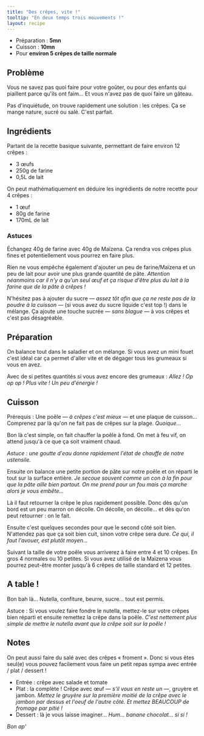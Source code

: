 ```yaml
---
title: "Des crêpes, vite !"
tooltip: "En deux temps trois mouvements !"
layout: recipe
---
```


*   Préparation : __5mn__
*   Cuisson : __10mn__
*   Pour __environ 5 crêpes de taille normale__

## Problème

Vous ne savez pas quoi faire pour votre goûter, ou pour des enfants qui piaillent parce qu'ils ont faim... Et vous n'avez pas de quoi faire un gâteau.

Pas d'inquiétude, on trouve rapidement une solution : les crêpes. Ça se mange nature, sucré ou salé. C'est parfait.

## Ingrédients

Partant de la recette basique suivante, permettant de faire environ 12 crêpes :

*   3 œufs
*   250g de farine
*   0,5L de lait

On peut mathématiquement en déduire les ingrédients de notre recette pour 4 crêpes :

*   1 œuf
*   80g de farine
*   170mL de lait

### Astuces

Échangez 40g de farine avec 40g de Maïzena. Ça rendra vos crêpes plus fines et potentiellement vous pourrez en faire plus.

Rien ne vous empêche également d'ajouter un peu de farine/Maïzena et un peu de lait pour avoir une plus grande quantité de pâte. _Attention néanmoins car il n'y a qu'un seul œuf et ça risque d'être plus du lait à la farine que de la pâte à crêpes !_

N'hésitez pas à ajouter du sucre _— assez tôt afin que ça ne reste pas de la poudre à la cuisson —_ (si vous avez du sucre liquide c'est top !) dans le mélange. Ça ajoute une touche sucrée _— sans blague —_ à vos crêpes et c'est pas désagréable.

## Préparation

On balance tout dans le saladier et on mélange. Si vous avez un mini fouet c'est idéal car ça permet d'aller vite et de dégager tous les grumeaux si vous en avez.

Avec de si petites quantités si vous avez encore des grumeaux : _Allez ! Op op op ! Plus vite ! Un peu d'énergie !_

## Cuisson

Prérequis : Une poêle _— à crêpes c'est mieux —_ et une plaque de cuisson... Comprenez par là qu'on ne fait pas de crêpes sur la plage. _Quoique..._

Bon là c'est simple, on fait chauffer la poêle à fond. On met à feu vif, on attend jusqu'à ce que ça soit vraiment chaud.

_Astuce : une goutte d'eau donne rapidement l'état de chauffe de notre ustensile._

Ensuite on balance une petite portion de pâte sur notre poêle et on réparti le tout sur la surface entière. _Je secoue souvent comme un con à la fin pour que la pâte aille bien partout. On me prend pour un fou mais ça marche alors je vous embête..._

Là il faut retourner la crêpe le plus rapidement possible. Donc dès qu'un bord est un peu marron on décolle. On décolle, on décolle... et dès qu'on peut retourner : on le fait.

Ensuite c'est quelques secondes pour que le second côté soit bien. N'attendez pas que ça soit bien cuit, sinon votre crêpe sera dure. _Ce qui, il faut l'avouer, est plutôt moyen..._

Suivant la taille de votre poêle vous arriverez à faire entre 4 et 10 crêpes. En gros 4 normales ou 10 petites. Si vous avez utilisé de la Maïzena vous pourrez peut-être monter jusqu'à 6 crêpes de taille standard et 12 petites.

## A table !

Bon bah là... Nutella, confiture, beurre, sucre... tout est permis.

Astuce : Si vous voulez faire fondre le nutella, mettez-le sur votre crêpes bien réparti et ensuite remettez la crêpe dans la poêle. _C'est nettement plus simple de mettre le nutella avant que la crêpe soit sur la poêle !_

## Notes

On peut aussi faire du salé avec des crêpes « froment ». Donc si vous êtes seul(e) vous pouvez facilement vous faire un petit repas sympa avec entrée / plat / dessert !

*   Entrée : crêpe avec salade et tomate
*   Plat : la complète ! Crêpe avec œuf _— s'il vous en reste un —_, gruyère et jambon. _Mettez le gruyère sur la première moitié de la crêpe avec le jambon par dessus et l'oeuf de l'autre côté. Et mettez BEAUCOUP de fromage par pitié !_
*   Dessert : là je vous laisse imaginer... _Hum... banane chocolat... si si !_

*Bon ap'*
